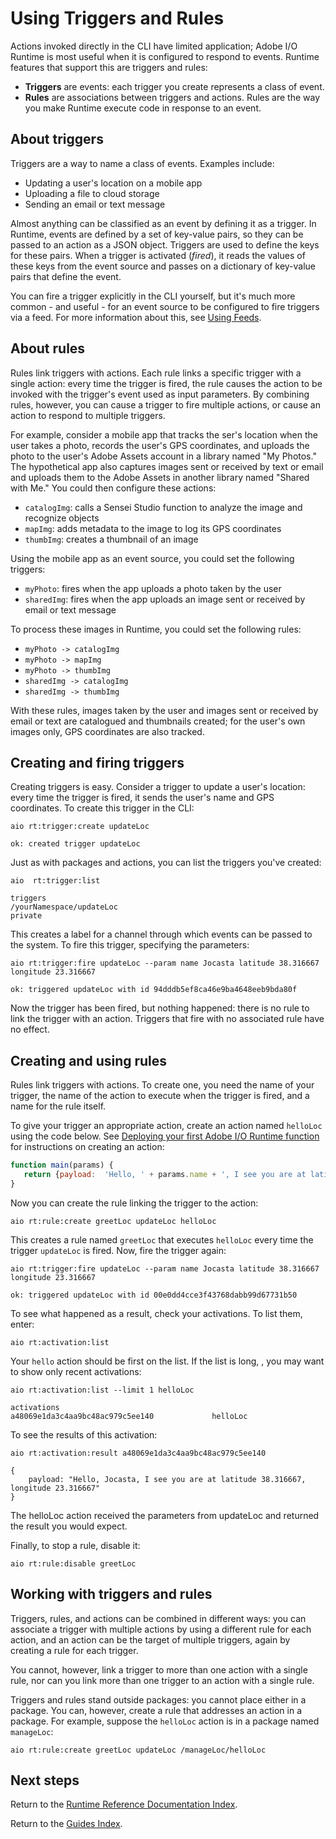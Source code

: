# Using Triggers and Rules

Actions invoked directly in the CLI have limited application; Adobe I/O Runtime is most useful when it is configured to respond to events. Runtime features that support this are triggers and rules:

* **Triggers** are events: each trigger you create represents a class of event.
* **Rules** are associations between triggers and actions. Rules are the way you make Runtime execute code in response to an event.

## About triggers

Triggers are a way to name a class of events. Examples include:

* Updating a user's location on a mobile app
* Uploading a file to cloud storage
* Sending an email or text message

Almost anything can be classified as an event by defining it as a trigger. In Runtime, events are defined by a set of key-value pairs, so they can be passed to an action as a JSON object. Triggers are used to define the keys for these pairs. When a trigger is activated (_fired_), it reads the values of these keys from the event source and passes on a dictionary of key-value pairs that define the event.

You can fire a trigger explicitly in the CLI yourself, but it's much more common - and useful - for an event source to be configured to fire triggers via a feed. For more information about this, see [Using Feeds](feeds.md "Using feeds").

## About rules

Rules link triggers with actions. Each rule links a specific trigger with a single action: every time the trigger is fired, the rule causes the action to be invoked with the trigger's event used as input parameters. By combining rules, however, you can cause a trigger to fire multiple actions, or cause an action to respond to multiple triggers. 

For example, consider a mobile app that tracks the ser's location when the user takes a photo, records the user's GPS coordinates, and uploads the photo to the user's Adobe Assets account in a library named "My Photos." The hypothetical app also captures images sent or received by text or email and uploads them to the Adobe Assets in another library named "Shared with Me." You could then configure these actions:

* `catalogImg`: calls a Sensei Studio function to analyze the image and recognize objects
* `mapImg`: adds metadata to the image to log its GPS coordinates
* `thumbImg`: creates a thumbnail of an image

Using the mobile app as an event source, you could set the following triggers:

* `myPhoto`: fires when the app uploads a photo taken by the user
* `sharedImg`: fires when the app uploads an image sent or received by email or text message

To process these images in Runtime, you could set the following rules:

* `myPhoto -> catalogImg`
* `myPhoto -> mapImg`
* `myPhoto -> thumbImg`
* `sharedImg -> catalogImg`
* `sharedImg -> thumbImg`

With these rules, images taken by the user and images sent or received by email or text are catalogued and thumbnails created; for the user's own images only, GPS coordinates are also tracked.

## Creating and firing triggers

Creating triggers is easy. Consider a trigger to update a user's location: every time the trigger is fired, it sends the user's name and GPS coordinates. To create this trigger in the CLI:

`aio rt:trigger:create updateLoc`

```
ok: created trigger updateLoc
```

Just as with packages and actions, you can list the triggers  you've created:

`aio  rt:trigger:list`

```
triggers
/yourNamespace/updateLoc                                              private
```

This creates a label for a channel through which events can be passed to the system. To fire this trigger, specifying the parameters:

`aio rt:trigger:fire updateLoc --param name Jocasta latitude 38.316667 longitude 23.316667`

```
ok: triggered updateLoc with id 94dddb5ef8ca46e9ba4648eeb9bda80f
```

Now the trigger has been fired, but nothing happened: there is no rule to link the trigger with an action. Triggers that fire with no associated rule have no effect.

## Creating and using rules

Rules link triggers with actions. To create one, you need the name of your trigger, the name of the action to execute when the trigger is fired, and a name for the rule itself. 

To give your trigger an appropriate action, create an action named `helloLoc` using the code below. See [Deploying your first Adobe I/O Runtime function](../../../get_started/runtime_getting_started/deploy.md "Deploying your first function") for instructions on creating an action:

```js
function main(params) {
   return {payload:  'Hello, ' + params.name + ', I see you are at latitude ' + params.latitude ', longitude ' + params.longitude };
}
```

Now you can create the rule linking the trigger to the action:

`aio rt:rule:create greetLoc updateLoc helloLoc`

This creates a rule named `greetLoc` that executes `helloLoc` every time the trigger `updateLoc` is fired. Now, fire the trigger again:

`aio rt:trigger:fire updateLoc --param name Jocasta latitude 38.316667 longitude 23.316667`

```
ok: triggered updateLoc with id 00e0dd4cce3f43768dabb99d67731b50
```

To see what happened as a result, check your activations. To list them, enter:

`aio rt:activation:list`

Your `hello` action should be first on the list. If the list is long, , you may want to show only recent activations:

`aio rt:activation:list --limit 1 helloLoc`

```
activations
a48069e1da3c4aa9bc48ac979c5ee140             helloLoc
```

To see the results of this activation:

`aio rt:activation:result a48069e1da3c4aa9bc48ac979c5ee140`

```
{
    payload: "Hello, Jocasta, I see you are at latitude 38.316667, longitude 23.316667"
}
```

The helloLoc action received the parameters from updateLoc and returned the result you would expect.

Finally, to stop a rule, disable it:

`aio rt:rule:disable greetLoc`

## Working with triggers and rules

Triggers, rules, and actions can be combined in different ways: you can associate a trigger with multiple actions by using a different rule for each action, and an action can be the target of multiple triggers, again by creating a rule for each trigger. 

You cannot, however, link a trigger to more than one action with a single rule, nor can you link more than one trigger to an action with a single rule.

Triggers and rules stand outside packages: you cannot place either in a package. You can, however, create a rule that addresses an action in a package. For example, suppose the `helloLoc` action is in a package named `manageLoc`:

`aio rt:rule:create greetLoc updateLoc /manageLoc/helloLoc`

## Next steps

Return to the [Runtime Reference Documentation Index](index.md).

Return to the [Guides Index](../../guides_index.md).
